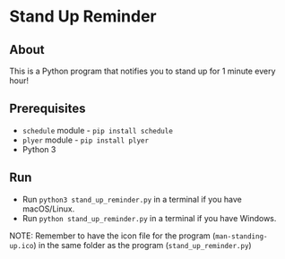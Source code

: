 # Stand Up Reminder

## About

This is a Python program that notifies you to stand up for 1 minute every hour!

## Prerequisites

- `schedule` module - `pip install schedule`
- `plyer` module -  `pip install plyer`
- Python 3

## Run

- Run `python3 stand_up_reminder.py` in a terminal if you have macOS/Linux.
- Run `python stand_up_reminder.py` in a terminal if you have Windows.

NOTE: Remember to have the icon file for the program (`man-standing-up.ico`) in the same folder as the program (`stand_up_reminder.py`)
